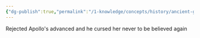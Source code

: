 ```yaml
---
{"dg-publish":true,"permalink":"/1-knowledge/concepts/history/ancient-greece/cassandra/","tags":["male-ego","unfinished-thought"],"created":"2025-10-20T14:17:45.061+11:00","updated":"2025-10-20T16:49:10.221+11:00"}
---
```




Rejected Apollo's advanced and he cursed her never to be believed again